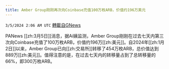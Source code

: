 ```yaml
---
title: Amber Group刚刚再次向Coinbase充值100万枚ARB，价值约196万美元
---
```

`3/5/2024 2:06 AM UTC` [轉載自GNews](https://gnews.org/articles/2365334)

PANews [[zh:3月5日]]消息，据Ai姨监测，Amber Group刚刚在过去七天内第三次向Coinbase充值了100万枚ARB，价值约196万[[zh:美元]]。自2024年[[zh:1月2日]]以来，Amber Group已向[[zh:交易所]]转移了454万枚ARB，总价值达到889万[[zh:美元]]。值得注意的是，在过去七天内的转移量占到了总转移量的66%，即300万枚ARB。
